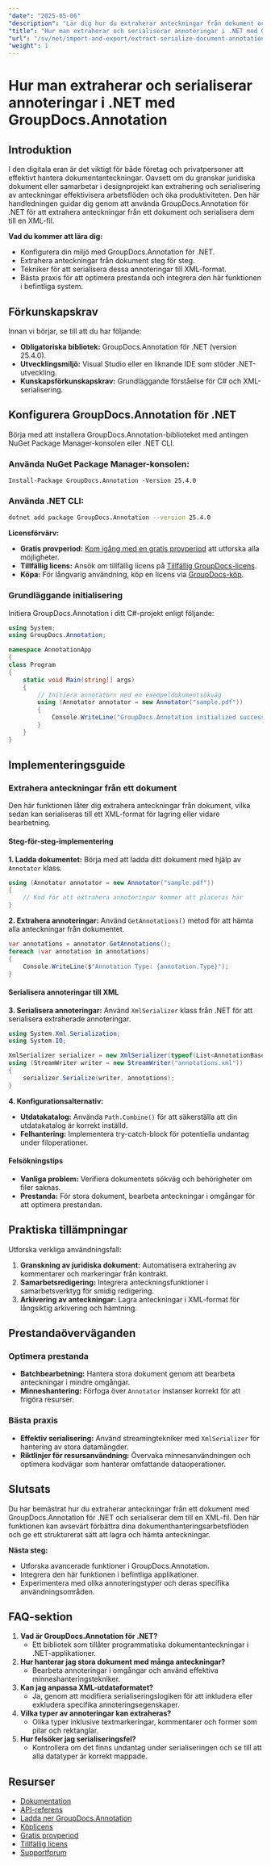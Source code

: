 ```yaml
---
"date": "2025-05-06"
"description": "Lär dig hur du extraherar anteckningar från dokument och serialiserar dem till XML med GroupDocs.Annotation för .NET. Förbättra ditt dokumenthanteringsarbetsflöde idag!"
"title": "Hur man extraherar och serialiserar annoteringar i .NET med GroupDocs.Annotation"
"url": "/sv/net/import-and-export/extract-serialize-document-annotations-groupdocs-net/"
"weight": 1
---
```


# Hur man extraherar och serialiserar annoteringar i .NET med GroupDocs.Annotation

## Introduktion
I den digitala eran är det viktigt för både företag och privatpersoner att effektivt hantera dokumentanteckningar. Oavsett om du granskar juridiska dokument eller samarbetar i designprojekt kan extrahering och serialisering av anteckningar effektivisera arbetsflöden och öka produktiviteten. Den här handledningen guidar dig genom att använda GroupDocs.Annotation för .NET för att extrahera anteckningar från ett dokument och serialisera dem till en XML-fil.

**Vad du kommer att lära dig:**
- Konfigurera din miljö med GroupDocs.Annotation för .NET.
- Extrahera anteckningar från dokument steg för steg.
- Tekniker för att serialisera dessa annoteringar till XML-format.
- Bästa praxis för att optimera prestanda och integrera den här funktionen i befintliga system.

## Förkunskapskrav
Innan vi börjar, se till att du har följande:
- **Obligatoriska bibliotek:** GroupDocs.Annotation för .NET (version 25.4.0).
- **Utvecklingsmiljö:** Visual Studio eller en liknande IDE som stöder .NET-utveckling.
- **Kunskapsförkunskapskrav:** Grundläggande förståelse för C# och XML-serialisering.

## Konfigurera GroupDocs.Annotation för .NET
Börja med att installera GroupDocs.Annotation-biblioteket med antingen NuGet Package Manager-konsolen eller .NET CLI.

### Använda NuGet Package Manager-konsolen:
```shell
Install-Package GroupDocs.Annotation -Version 25.4.0
```

### Använda .NET CLI:
```bash
dotnet add package GroupDocs.Annotation --version 25.4.0
```

**Licensförvärv:**
- **Gratis provperiod:** [Kom igång med en gratis provperiod](https://releases.groupdocs.com/annotation/net/) att utforska alla möjligheter.
- **Tillfällig licens:** Ansök om tillfällig licens på [Tillfällig GroupDocs-licens](https://purchase.groupdocs.com/temporary-license/).
- **Köpa:** För långvarig användning, köp en licens via [GroupDocs-köp](https://purchase.groupdocs.com/buy).

### Grundläggande initialisering
Initiera GroupDocs.Annotation i ditt C#-projekt enligt följande:
```csharp
using System;
using GroupDocs.Annotation;

namespace AnnotationApp
{
class Program
{
    static void Main(string[] args)
    {
        // Initiera annotatorn med en exempeldokumentsökväg
        using (Annotator annotator = new Annotator("sample.pdf"))
        {
            Console.WriteLine("GroupDocs.Annotation initialized successfully.");
        }
    }
}
```

## Implementeringsguide

### Extrahera anteckningar från ett dokument
Den här funktionen låter dig extrahera anteckningar från dokument, vilka sedan kan serialiseras till ett XML-format för lagring eller vidare bearbetning.

#### Steg-för-steg-implementering
**1. Ladda dokumentet:**
Börja med att ladda ditt dokument med hjälp av `Annotator` klass.
```csharp
using (Annotator annotator = new Annotator("sample.pdf"))
{
    // Kod för att extrahera annoteringar kommer att placeras här
}
```

**2. Extrahera annoteringar:**
Använd `GetAnnotations()` metod för att hämta alla anteckningar från dokumentet.
```csharp
var annotations = annotator.GetAnnotations();
foreach (var annotation in annotations)
{
    Console.WriteLine($"Annotation Type: {annotation.Type}");
}
```

#### Serialisera annoteringar till XML
**3. Serialisera annoteringar:**
Använd `XmlSerializer` klass från .NET för att serialisera extraherade annoteringar.
```csharp
using System.Xml.Serialization;
using System.IO;

XmlSerializer serializer = new XmlSerializer(typeof(List<AnnotationBase>));
using (StreamWriter writer = new StreamWriter("annotations.xml"))
{
    serializer.Serialize(writer, annotations);
}
```

**4. Konfigurationsalternativ:**
- **Utdatakatalog:** Använda `Path.Combine()` för att säkerställa att din utdatakatalog är korrekt inställd.
- **Felhantering:** Implementera try-catch-block för potentiella undantag under filoperationer.

#### Felsökningstips
- **Vanliga problem:** Verifiera dokumentets sökväg och behörigheter om filer saknas.
- **Prestanda:** För stora dokument, bearbeta anteckningar i omgångar för att optimera prestandan.

## Praktiska tillämpningar
Utforska verkliga användningsfall:
1. **Granskning av juridiska dokument:** Automatisera extrahering av kommentarer och markeringar från kontrakt.
2. **Samarbetsredigering:** Integrera anteckningsfunktioner i samarbetsverktyg för smidig redigering.
3. **Arkivering av anteckningar:** Lagra anteckningar i XML-format för långsiktig arkivering och hämtning.

## Prestandaöverväganden
### Optimera prestanda
- **Batchbearbetning:** Hantera stora dokument genom att bearbeta anteckningar i mindre omgångar.
- **Minneshantering:** Förfoga över `Annotator` instanser korrekt för att frigöra resurser.

### Bästa praxis
- **Effektiv serialisering:** Använd streamingtekniker med `XmlSerializer` för hantering av stora datamängder.
- **Riktlinjer för resursanvändning:** Övervaka minnesanvändningen och optimera kodvägar som hanterar omfattande dataoperationer.

## Slutsats
Du har bemästrat hur du extraherar anteckningar från ett dokument med GroupDocs.Annotation för .NET och serialiserar dem till en XML-fil. Den här funktionen kan avsevärt förbättra dina dokumenthanteringsarbetsflöden och ge ett strukturerat sätt att lagra och hämta anteckningar.

**Nästa steg:**
- Utforska avancerade funktioner i GroupDocs.Annotation.
- Integrera den här funktionen i befintliga applikationer.
- Experimentera med olika annoteringstyper och deras specifika användningsområden.

## FAQ-sektion
1. **Vad är GroupDocs.Annotation för .NET?**
   - Ett bibliotek som tillåter programmatiska dokumentanteckningar i .NET-applikationer.
2. **Hur hanterar jag stora dokument med många anteckningar?**
   - Bearbeta annoteringar i omgångar och använd effektiva minneshanteringstekniker.
3. **Kan jag anpassa XML-utdataformatet?**
   - Ja, genom att modifiera serialiseringslogiken för att inkludera eller exkludera specifika annoteringsegenskaper.
4. **Vilka typer av annoteringar kan extraheras?**
   - Olika typer inklusive textmarkeringar, kommentarer och former som pilar och rektanglar.
5. **Hur felsöker jag serialiseringsfel?**
   - Kontrollera om det finns undantag under serialiseringen och se till att alla datatyper är korrekt mappade.

## Resurser
- [Dokumentation](https://docs.groupdocs.com/annotation/net/)
- [API-referens](https://reference.groupdocs.com/annotation/net/)
- [Ladda ner GroupDocs.Annotation](https://releases.groupdocs.com/annotation/net/)
- [Köplicens](https://purchase.groupdocs.com/buy)
- [Gratis provperiod](https://releases.groupdocs.com/annotation/net/)
- [Tillfällig licens](https://purchase.groupdocs.com/temporary-license/)
- [Supportforum](https://forum.groupdocs.com/c/annotation/)